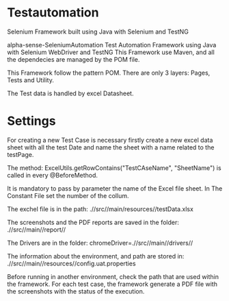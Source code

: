 # Testautomation
 Selenium Framework built using Java with Selenium and TestNG

alpha-sense-SeleniumAutomation
Test Automation Framework using Java with Selenium WebDriver and TestNG This Framework use Maven, and all the dependecies are managed by the POM file.

This Framework follow the pattern POM. There are only 3 layers: Pages, Tests and Utility. 

The Test data is handled by excel Datasheet.


# Settings
For creating a new Test Case is necessary firstly create a new excel data sheet with all the test Date and name the sheet with a name related to the testPage.

The method: ExcelUtils.getRowContains("TestCAseName", "SheetName") is called in every @BeforeMethod.

It is mandatory to pass by parameter the name of the Excel file sheet. In The Constant File set the number of the collum.


The exchel file is in the path: .//src//main/resources//testData.xlsx

The screenshots and the PDF reports are saved in the folder: .//src//main//report//

The Drivers are in the folder: chromeDriver=.//src//main//drivers// 

The information about the environment, and path are stored in:
.//src//main//resources//config.uat.properties
 
Before running in another environment, check the path that are used within the framework.
For each test case, the framework generate a PDF file with the screenshots with the status of the execution.
